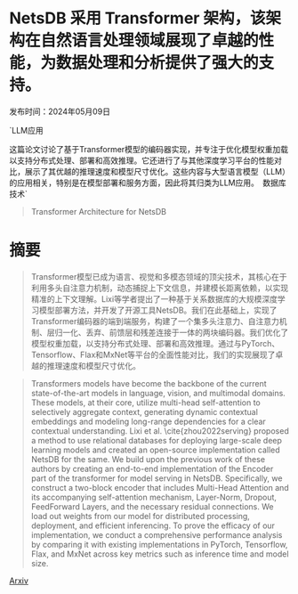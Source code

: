 # NetsDB 采用 Transformer 架构，该架构在自然语言处理领域展现了卓越的性能，为数据处理和分析提供了强大的支持。

发布时间：2024年05月09日

`LLM应用

这篇论文讨论了基于Transformer模型的编码器实现，并专注于优化模型权重加载以支持分布式处理、部署和高效推理。它还进行了与其他深度学习平台的性能对比，展示了其优越的推理速度和模型尺寸优化。这些内容与大型语言模型（LLM）的应用相关，特别是在模型部署和服务方面，因此将其归类为LLM应用。` `数据库技术`

> Transformer Architecture for NetsDB

# 摘要

> Transformer模型已成为语言、视觉和多模态领域的顶尖技术，其核心在于利用多头自注意力机制，动态捕捉上下文信息，并建模长距离依赖，以实现精准的上下文理解。Lixi等学者提出了一种基于关系数据库的大规模深度学习模型部署方法，并开发了开源工具NetsDB。我们在此基础上，实现了Transformer编码器的端到端服务，构建了一个集多头注意力、自注意力机制、层归一化、丢弃、前馈层和残差连接于一体的两块编码器。我们优化了模型权重加载，以支持分布式处理、部署和高效推理。通过与PyTorch、Tensorflow、Flax和MxNet等平台的全面性能对比，我们的实现展现了卓越的推理速度和模型尺寸优化。

> Transformers models have become the backbone of the current state-of-the-art models in language, vision, and multimodal domains. These models, at their core, utilize multi-head self-attention to selectively aggregate context, generating dynamic contextual embeddings and modeling long-range dependencies for a clear contextual understanding. Lixi et al. \cite{zhou2022serving} proposed a method to use relational databases for deploying large-scale deep learning models and created an open-source implementation called NetsDB for the same. We build upon the previous work of these authors by creating an end-to-end implementation of the Encoder part of the transformer for model serving in NetsDB. Specifically, we construct a two-block encoder that includes Multi-Head Attention and its accompanying self-attention mechanism, Layer-Norm, Dropout, FeedForward Layers, and the necessary residual connections. We load out weights from our model for distributed processing, deployment, and efficient inferencing. To prove the efficacy of our implementation, we conduct a comprehensive performance analysis by comparing it with existing implementations in PyTorch, Tensorflow, Flax, and MxNet across key metrics such as inference time and model size.

[Arxiv](https://arxiv.org/abs/2405.04807)